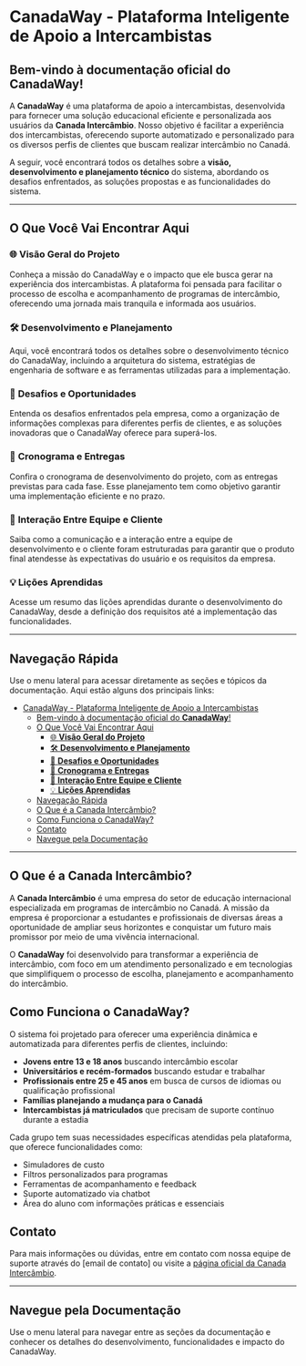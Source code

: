 # CanadaWay - Plataforma Inteligente de Apoio a Intercambistas

## Bem-vindo à documentação oficial do **CanadaWay**!

A **CanadaWay** é uma plataforma de apoio a intercambistas, desenvolvida para fornecer uma solução educacional eficiente e personalizada aos usuários da **Canada Intercâmbio**. Nosso objetivo é facilitar a experiência dos intercambistas, oferecendo suporte automatizado e personalizado para os diversos perfis de clientes que buscam realizar intercâmbio no Canadá.

A seguir, você encontrará todos os detalhes sobre a **visão, desenvolvimento e planejamento técnico** do sistema, abordando os desafios enfrentados, as soluções propostas e as funcionalidades do sistema.

---

## O Que Você Vai Encontrar Aqui

### 🌐 **Visão Geral do Projeto**

Conheça a missão do CanadaWay e o impacto que ele busca gerar na experiência dos intercambistas. A plataforma foi pensada para facilitar o processo de escolha e acompanhamento de programas de intercâmbio, oferecendo uma jornada mais tranquila e informada aos usuários.

### 🛠️ **Desenvolvimento e Planejamento**

Aqui, você encontrará todos os detalhes sobre o desenvolvimento técnico do CanadaWay, incluindo a arquitetura do sistema, estratégias de engenharia de software e as ferramentas utilizadas para a implementação.

### 🎯 **Desafios e Oportunidades**

Entenda os desafios enfrentados pela empresa, como a organização de informações complexas para diferentes perfis de clientes, e as soluções inovadoras que o CanadaWay oferece para superá-los.

### 📅 **Cronograma e Entregas**

Confira o cronograma de desenvolvimento do projeto, com as entregas previstas para cada fase. Esse planejamento tem como objetivo garantir uma implementação eficiente e no prazo.

### 💬 **Interação Entre Equipe e Cliente**

Saiba como a comunicação e a interação entre a equipe de desenvolvimento e o cliente foram estruturadas para garantir que o produto final atendesse às expectativas do usuário e os requisitos da empresa.

### 💡 **Lições Aprendidas**

Acesse um resumo das lições aprendidas durante o desenvolvimento do CanadaWay, desde a definição dos requisitos até a implementação das funcionalidades.

---

## Navegação Rápida

Use o menu lateral para acessar diretamente as seções e tópicos da documentação. Aqui estão alguns dos principais links:

- [CanadaWay - Plataforma Inteligente de Apoio a Intercambistas](#canadaway---plataforma-inteligente-de-apoio-a-intercambistas)
  - [Bem-vindo à documentação oficial do **CanadaWay**!](#bem-vindo-à-documentação-oficial-do-canadaway)
  - [O Que Você Vai Encontrar Aqui](#o-que-você-vai-encontrar-aqui)
    - [🌐 **Visão Geral do Projeto**](#-visão-geral-do-projeto)
    - [🛠️ **Desenvolvimento e Planejamento**](#️-desenvolvimento-e-planejamento)
    - [🎯 **Desafios e Oportunidades**](#-desafios-e-oportunidades)
    - [📅 **Cronograma e Entregas**](#-cronograma-e-entregas)
    - [💬 **Interação Entre Equipe e Cliente**](#-interação-entre-equipe-e-cliente)
    - [💡 **Lições Aprendidas**](#-lições-aprendidas)
  - [Navegação Rápida](#navegação-rápida)
  - [O Que é a Canada Intercâmbio?](#o-que-é-a-canada-intercâmbio)
  - [Como Funciona o CanadaWay?](#como-funciona-o-canadaway)
  - [Contato](#contato)
  - [Navegue pela Documentação](#navegue-pela-documentação)

---

## O Que é a Canada Intercâmbio?

A **Canada Intercâmbio** é uma empresa do setor de educação internacional especializada em programas de intercâmbio no Canadá. A missão da empresa é proporcionar a estudantes e profissionais de diversas áreas a oportunidade de ampliar seus horizontes e conquistar um futuro mais promissor por meio de uma vivência internacional.

O **CanadaWay** foi desenvolvido para transformar a experiência de intercâmbio, com foco em um atendimento personalizado e em tecnologias que simplifiquem o processo de escolha, planejamento e acompanhamento do intercâmbio.

## Como Funciona o CanadaWay?

O sistema foi projetado para oferecer uma experiência dinâmica e automatizada para diferentes perfis de clientes, incluindo:

- **Jovens entre 13 e 18 anos** buscando intercâmbio escolar
- **Universitários e recém-formados** buscando estudar e trabalhar
- **Profissionais entre 25 e 45 anos** em busca de cursos de idiomas ou qualificação profissional
- **Famílias planejando a mudança para o Canadá**
- **Intercambistas já matriculados** que precisam de suporte contínuo durante a estadia

Cada grupo tem suas necessidades específicas atendidas pela plataforma, que oferece funcionalidades como:

- Simuladores de custo
- Filtros personalizados para programas
- Ferramentas de acompanhamento e feedback
- Suporte automatizado via chatbot
- Área do aluno com informações práticas e essenciais

## Contato

Para mais informações ou dúvidas, entre em contato com nossa equipe de suporte através do [email de contato] ou visite a [página oficial da Canada Intercâmbio](https://www.canadaintercambio.com).

---

## Navegue pela Documentação

Use o menu lateral para navegar entre as seções da documentação e conhecer os detalhes do desenvolvimento, funcionalidades e impacto do CanadaWay.
